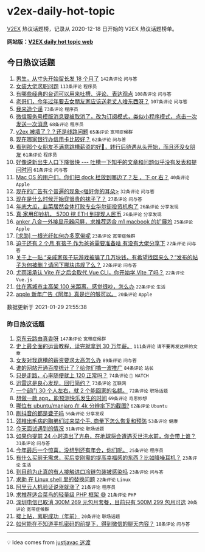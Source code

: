 # v2ex-daily-hot-topic

[V2EX](https://www.v2ex.com/) 热议话题榜，记录从 2020-12-18 日开始的 V2EX 热议话题榜单。

**网站版：[V2EX daily hot topic web](https://realleonardo.github.io/v2ex-daily-hot-topic-web/)**

## 今日热议话题

<!-- TODAY BEGIN -->

1. [男生，从寸头开始留长发 18 个月了](https://www.v2ex.com/t/749437) `142条评论` `问与答`
1. [女装大佬求职问题](https://www.v2ex.com/t/749622) `113条评论` `程序员`
1. [有哪些经典的台词可以用来吐槽、评论、表达观点](https://www.v2ex.com/t/749428) `108条评论` `问与答`
1. [老哥们，今年过年要去女朋友家应该送老丈人啥东西呀？](https://www.v2ex.com/t/749436) `107条评论` `问与答`
1. [我来造个谣](https://www.v2ex.com/t/749410) `73条评论` `程序员`
1. [微信服务号模版消息要被取消了，改为订阅模式，类似小程序模式，点击一次发送一次消息](https://www.v2ex.com/t/749414) `68条评论` `程序员`
1. [v2ex 被墙了？？还是线路问题](https://www.v2ex.com/t/749408) `65条评论` `宽带症候群`
1. [现在哪家银行办信用卡比较好？](https://www.v2ex.com/t/749407) `62条评论` `问与答`
1. [看到那个女朋友不满意跳槽薪资的好🍋，转行后待遇从头开始，而且还没女朋友](https://www.v2ex.com/t/749450) `61条评论` `程序员`
1. [好像说新出生人口下降很快 --- 吐槽一下知乎的文章和问题似乎没有发表和提问时间](https://www.v2ex.com/t/749413) `61条评论` `问与答`
1. [Mac OS 的用户们，你们把 dock 栏放到哪边了？左 ，下 or 右？](https://www.v2ex.com/t/749585) `40条评论` `Apple`
1. [现在的广告有个普遍的现象<强奸你的耳朵>](https://www.v2ex.com/t/749629) `32条评论` `问与答`
1. [现在是什么时候开始穿很贵的袜子了？](https://www.v2ex.com/t/749513) `27条评论` `问与答`
1. [年底大瓜，韭菜居然合体打败专业华尔街投资机构了](https://www.v2ex.com/t/749635) `26条评论` `分享发现`
1. [真·家用印钞机， 5700 挖 ETH 到提现人民币](https://www.v2ex.com/t/749552) `26条评论` `分享发现`
1. [anker 八合一外接显示器闪屏，求推荐适合 m1 macbook 的扩展坞](https://www.v2ex.com/t/749663) `25条评论` `Apple`
1. [[求助] 一根光纤如何办多宽带呢](https://www.v2ex.com/t/749608) `23条评论` `宽带症候群`
1. [迫于还有 2 个月 有孩子 作为爸爸需要准备啥 有没有大佬分享下](https://www.v2ex.com/t/749587) `22条评论` `问与答`
1. [关于上一贴 “亲戚家孩子玩游戏被骗了几万块钱，有希望找回来么？“发布的帖子为何被删？请问下哪块违规了么？](https://www.v2ex.com/t/749563) `22条评论` `问与答`
1. [尤雨溪承认 Vite 在之后会取代 Vue CLI，你开始学 Vite 了吗？](https://www.v2ex.com/t/749452) `22条评论` `Vue.js`
1. [住在离城市主高架 100 米距离，感觉很吵，怎么办](https://www.v2ex.com/t/749406) `22条评论` `生活`
1. [apple 新年广告《阿年》真是烂的够可以。](https://www.v2ex.com/t/749512) `20条评论` `Apple`

数据更新于 2021-01-29 21:55:38

<!-- TODAY END -->

### 昨日热议话题

<!-- YESTERDAY BEGIN -->

1. [京东云路由真香呀](https://www.v2ex.com/t/749121) `147条评论` `宽带症候群`
1. [史上最全面的运营教程，读完就拿到 30 万年薪。](https://www.v2ex.com/t/749163) `111条评论` `请不要再发这样的文章`
1. [女友对我跳槽的薪资要求太高怎么办](https://www.v2ex.com/t/749289) `89条评论` `问与答`
1. [谁的网站开通百度统计了？给你们搞一波推广](https://www.v2ex.com/t/749107) `84条评论` `站长`
1. [只是走路，心率随便就上 120 正常吗？](https://www.v2ex.com/t/749190) `74条评论` ` WATCH`
1. [迅雷这是良心发现，回归简约？](https://www.v2ex.com/t/749096) `73条评论` `互联网`
1. [一个部门 30 个人左右，就 2 个能回家的名额。](https://www.v2ex.com/t/749131) `72条评论` `职场话题`
1. [想做一款 app，能预测快乐发生的时间](https://www.v2ex.com/t/749161) `69条评论` `奇思妙想`
1. [哪位有 ubuntu/manjaro 在 4k 分辨率下的截图?](https://www.v2ex.com/t/749254) `62条评论` `Ubuntu`
1. [刷抖音的都是聋子吗](https://www.v2ex.com/t/749097) `56条评论` `分享发现`
1. [颈椎出毛病的胸弟们过来举个手. 商量下怎么恢复和预防](https://www.v2ex.com/t/749108) `53条评论` `健康`
1. [今天面试遇到的情况](https://www.v2ex.com/t/749291) `31条评论` `职场话题`
1. [如果你提前 24 小时造出了方舟，在地球将会遭遇灭世洪水前，你会带上谁？](https://www.v2ex.com/t/749093) `31条评论` `问与答`
1. [今年最后一个惊喜，没想到还有年会，你们呢。](https://www.v2ex.com/t/749321) `25条评论` `程序员`
1. [有什么买前无需求，买后变刚需的提高幸福感的东西？比如降噪耳机？](https://www.v2ex.com/t/749349) `23条评论` `生活`
1. [到目前为止真的有人接触进口冷链包装被感染吗](https://www.v2ex.com/t/749316) `23条评论` `问与答`
1. [求助 在 Linux shell 里的替换问题](https://www.v2ex.com/t/749294) `22条评论` `Linux`
1. [阿里云人机验证说涨就涨了](https://www.v2ex.com/t/749263) `21条评论` `程序员`
1. [求推荐适合菜鸟的轻量级 PHP 框架 😅](https://www.v2ex.com/t/749247) `21条评论` `PHP`
1. [深圳电信已取消 300M 269 元包月套餐，目前只有 500M 299 包月可选](https://www.v2ex.com/t/749281) `20条评论` `宽带症候群`
1. [接上贴，离职成功（年前）](https://www.v2ex.com/t/749094) `20条评论` `职场话题`
1. [如何能在不知道手机密码的前提下，得到微信的聊天内容？](https://www.v2ex.com/t/749264) `18条评论` `问与答`

<!-- YESTERDAY END -->

---

💡 Idea comes from [justjavac 迷渡](https://github.com/justjavac/)
